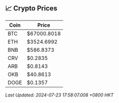 ## 📈 Crypto Prices

| Coin | Price |
| ---- | ----- |
| BTC | $67000.8018 |
| ETH | $3524.6992 |
| BNB | $586.8373 |
| CRV | $0.2835 |
| ARB | $0.8143 |
| OKB | $40.8613 |
| DOGE | $0.1357 |

_Last Updated: 2024-07-23 17:58:07.008 +0800 HKT_